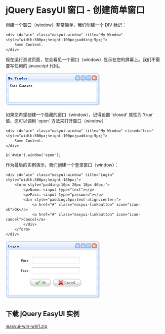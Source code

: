 # jQuery EasyUI 窗口 - 创建简单窗口

创建一个窗口（window）非常简单，我们创建一个 DIV 标记：

```
<div id="win" class="easyui-window" title="My Window" style="width:300px;height:100px;padding:5px;">
	Some Content.
</div>

```

现在运行测试页面，您会看见一个窗口（window）显示在您的屏幕上。我们不需要写任何的 javascript 代码。

![](img/win1_1.png)

如果您希望创建一个隐藏的窗口（window），记得设置 'closed' 属性为 'true' 值，您可以调用 'open' 方法来打开窗口（window）：

```
<div id="win" class="easyui-window" title="My Window" closed="true" style="width:300px;height:100px;padding:5px;">
	Some Content.
</div>

```

```
$('#win').window('open');

```

作为最后的实例演示，我们创建一个登录窗口（window）：

```
<div id="win" class="easyui-window" title="Login" style="width:300px;height:180px;">
	<form style="padding:10px 20px 10px 40px;">
		<p>Name: <input type="text"></p>
		<p>Pass: <input type="password"></p>
		<div style="padding:5px;text-align:center;">
			<a href="#" class="easyui-linkbutton" icon="icon-ok">Ok</a>
			<a href="#" class="easyui-linkbutton" icon="icon-cancel">Cancel</a>
		</div>
	</form>
</div>

```

![](img/win1_2.png)

## 下载 jQuery EasyUI 实例

[jeasyui-win-win1.zip](/try/jeasyui/download/jeasyui-win-win1.zip)

 